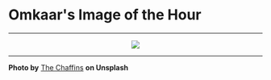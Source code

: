 # Omkaar's Image of the Hour

---

<div align="center">

<a href="https://unsplash.com/photos/foggy-mountains-are-seen-through-the-forest-SgS6WNogDrA">
  <img src="https://images.unsplash.com/photo-1747956895655-163ff55bdc6e?crop=entropy&cs=tinysrgb&fit=max&fm=jpg&ixid=M3w3NjA2Nzh8MHwxfHJhbmRvbXx8fHx8fHx8fDE3NDkyNDM2MDB8&ixlib=rb-4.1.0&q=80&w=1080" style="max-width:100%; height:auto;">
</a>



</div>

---

**Photo by** [The Chaffins](https://unsplash.com/@thechaffins) **on Unsplash**
